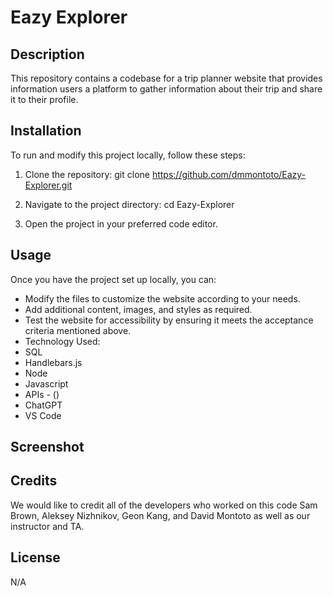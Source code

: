 # Eazy Explorer

## Description

This repository contains a codebase for a trip planner website that provides information users a platform to gather information about their trip and share it to their profile. 

## Installation

To run and modify this project locally, follow these steps:

1. Clone the repository:
git clone https://github.com/dmmontoto/Eazy-Explorer.git

2. Navigate to the project directory:
cd Eazy-Explorer

3. Open the project in your preferred code editor.

## Usage

Once you have the project set up locally, you can:

* Modify the files to customize the website according to your needs.
* Add additional content, images, and styles as required.
* Test the website for accessibility by ensuring it meets the acceptance criteria mentioned above.
* Technology Used:
 * SQL
 * Handlebars.js
 * Node
 * Javascript
 * APIs - ()
 * ChatGPT
 * VS Code

## Screenshot



## Credits

We would like to credit all of the developers who worked on this code Sam Brown, Aleksey Nizhnikov, Geon Kang, and David Montoto as well as our instructor and TA.

## License

N/A